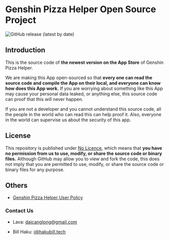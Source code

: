 # Genshin Pizza Helper Open Source Project

![GitHub release (latest by date)](https://img.shields.io/github/v/release/canglongci/genshin-pizza-helper?label=App%20Store)

## Introduction

This is the source code of **the newest version on the App Store** of Genshin Pizza Helper.

We are making this App open-sourced so that **every one can read the source code and compile the App on their local, and everyone can know how does this App work.** If you are worrying about something like this App may cause your personal data leaked, or anything else, this source code can proof that this will never happen.

If you are not a developer and you cannot understand this source code, all the people in the world who can read this can help proof it. Also, everyone in the world can supervise us about the security of this app.

## **License**

This repository is published under [No Licence](https://choosealicense.com/no-permission/), which means that  **you have no permission from us to use, modify, or share the source code or binary files.** Although GitHub may allow you to view and fork the code, this does not imply that you are permitted to use, modify, or share the source code or binary files for any purpose.

## Others

- [Genshin Pizza Helper User Policy](http://ophelper.top/static/policy)

### Contact Us

- Lava: <daicanglong@gmail.com>

- Bill Haku: <i@hakubill.tech>
